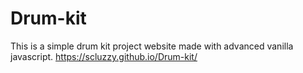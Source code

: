 # Drum-kit
This is a simple drum kit project website made with advanced vanilla javascript.
https://scluzzy.github.io/Drum-kit/
